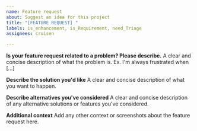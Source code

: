 ```yaml
---
name: Feature request
about: Suggest an idea for this project
title: "[FEATURE REQUEST] "
labels: is_enhancement, is_Requirement, need_Triage
assignees: cruisen

---
```


**Is your feature request related to a problem? Please describe.**
A clear and concise description of what the problem is. Ex. I'm always frustrated when [...]

**Describe the solution you'd like**
A clear and concise description of what you want to happen.

**Describe alternatives you've considered**
A clear and concise description of any alternative solutions or features you've considered.

**Additional context**
Add any other context or screenshots about the feature request here.
